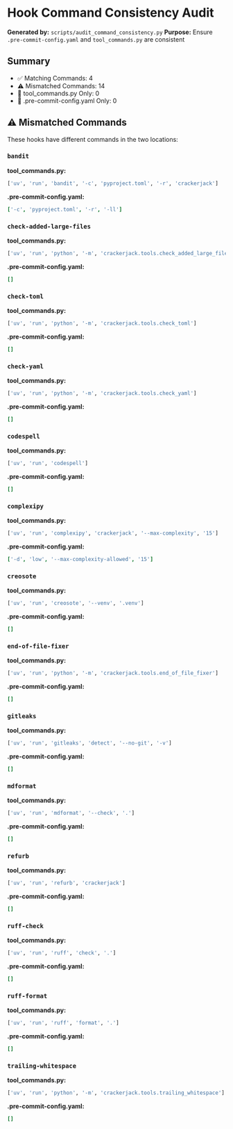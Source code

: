# Hook Command Consistency Audit

**Generated by:** `scripts/audit_command_consistency.py`
**Purpose:** Ensure `.pre-commit-config.yaml` and `tool_commands.py` are consistent

## Summary

- ✅ Matching Commands: 4
- ⚠️ Mismatched Commands: 14
- 📝 tool_commands.py Only: 0
- 📝 .pre-commit-config.yaml Only: 0

## ⚠️ Mismatched Commands

These hooks have different commands in the two locations:

### `bandit`

**tool_commands.py:**
```python
['uv', 'run', 'bandit', '-c', 'pyproject.toml', '-r', 'crackerjack']
```

**.pre-commit-config.yaml:**
```yaml
['-c', 'pyproject.toml', '-r', '-ll']
```

### `check-added-large-files`

**tool_commands.py:**
```python
['uv', 'run', 'python', '-m', 'crackerjack.tools.check_added_large_files']
```

**.pre-commit-config.yaml:**
```yaml
[]
```

### `check-toml`

**tool_commands.py:**
```python
['uv', 'run', 'python', '-m', 'crackerjack.tools.check_toml']
```

**.pre-commit-config.yaml:**
```yaml
[]
```

### `check-yaml`

**tool_commands.py:**
```python
['uv', 'run', 'python', '-m', 'crackerjack.tools.check_yaml']
```

**.pre-commit-config.yaml:**
```yaml
[]
```

### `codespell`

**tool_commands.py:**
```python
['uv', 'run', 'codespell']
```

**.pre-commit-config.yaml:**
```yaml
[]
```

### `complexipy`

**tool_commands.py:**
```python
['uv', 'run', 'complexipy', 'crackerjack', '--max-complexity', '15']
```

**.pre-commit-config.yaml:**
```yaml
['-d', 'low', '--max-complexity-allowed', '15']
```

### `creosote`

**tool_commands.py:**
```python
['uv', 'run', 'creosote', '--venv', '.venv']
```

**.pre-commit-config.yaml:**
```yaml
[]
```

### `end-of-file-fixer`

**tool_commands.py:**
```python
['uv', 'run', 'python', '-m', 'crackerjack.tools.end_of_file_fixer']
```

**.pre-commit-config.yaml:**
```yaml
[]
```

### `gitleaks`

**tool_commands.py:**
```python
['uv', 'run', 'gitleaks', 'detect', '--no-git', '-v']
```

**.pre-commit-config.yaml:**
```yaml
[]
```

### `mdformat`

**tool_commands.py:**
```python
['uv', 'run', 'mdformat', '--check', '.']
```

**.pre-commit-config.yaml:**
```yaml
[]
```

### `refurb`

**tool_commands.py:**
```python
['uv', 'run', 'refurb', 'crackerjack']
```

**.pre-commit-config.yaml:**
```yaml
[]
```

### `ruff-check`

**tool_commands.py:**
```python
['uv', 'run', 'ruff', 'check', '.']
```

**.pre-commit-config.yaml:**
```yaml
[]
```

### `ruff-format`

**tool_commands.py:**
```python
['uv', 'run', 'ruff', 'format', '.']
```

**.pre-commit-config.yaml:**
```yaml
[]
```

### `trailing-whitespace`

**tool_commands.py:**
```python
['uv', 'run', 'python', '-m', 'crackerjack.tools.trailing_whitespace']
```

**.pre-commit-config.yaml:**
```yaml
[]
```
